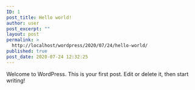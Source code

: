 ```yaml
---
ID: 1
post_title: Hello world!
author: user
post_excerpt: ""
layout: post
permalink: >
  http://localhost/wordpress/2020/07/24/hello-world/
published: true
post_date: 2020-07-24 12:32:25
---
```

<!-- wp:paragraph -->
<p>Welcome to WordPress. This is your first post. Edit or delete it, then start writing!</p>
<!-- /wp:paragraph -->